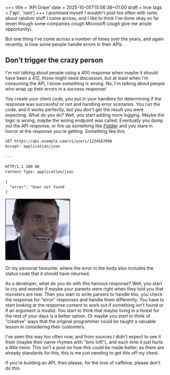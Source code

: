 +++
title = 'API Gripe'
date = 2025-10-05T15:06:38+01:00
draft = true
tags = ['api', 'rant']
+++
I promised myself I wouldn't post too often with rants about random stuff I come across, and I like to think I've done okay so far (even though some companies _cough_ Microsoft _cough_ give me ample opportunity).

But one thing I've come across a number of times over the years, and again recently, is how some people handle errors in their APIs.

## Don't trigger the crazy person

I'm not talking about people using a 400 response when maybe it should have been a 412, those might need discussion, but at least when I'm consuming the API, I know _something_ is wrong. No, I'm talking about people who wrap up their errors in a success response!

You create your client code, you put in your handlers for determining if the response was successful or not and handling error scenarios. You run the code, and it works perfectly, but you don't get the result you were expecting. What do you do? Well, you start adding more logging. Maybe the logic is wrong, maybe the wrong endpoint was called. Eventually you dump out the API response, or fire up something like [Fiddler](https://www.telerik.com/fiddler) and you stare in horror at the response you're getting. Something like this.

```text
GET https://api.example.com/v1/users/1234567890
Accept: application/json

---

HTTP/1.1 200 OK
Content-Type: application/json

{
  "error": "User not found
}
```

![OMG WHY](creepy-smile.gif)

Or my personal favourite, where the error in the body also includes the status code that it should have returned.

As a developer, what do you do with this heinous response? Well, you start to cry and wonder if maybe your parents were right when they told you that monsters are real. Then you start to write parsers to handle this, you check the response for "error" responses and handle them differently. You have to start looking at the response content to work out if something isn't found or if an argument is invalid. You start to think that maybe living in a forest for the rest of your days is a better option. Or maybe you start to think of "creative" ways that the original programmer could be taught a valuable lesson in considering their customers.

I've seen this way too often now, and from sources I didn't expect to see it from (maybe their name rhymes with "biro-loft"), and each time it just hurts a little more. This isn't a post on how this could be made better, as there are already standards for this, this is me just needing to get this off my chest.

If you're building an API, then please, for the love of caffeine, please don't do this.
